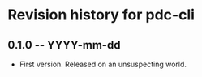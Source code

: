 # Revision history for pdc-cli

## 0.1.0 -- YYYY-mm-dd

* First version. Released on an unsuspecting world.
